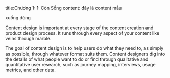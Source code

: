 title:Chương 1: 1: Còn Sống
content:
đây là content mẫu

xuống dòng


Content design is important at every stage of the content creation and product design process. It runs through every aspect of your content like veins through marble.

The goal of content design is to help users do what they need to, as simply as possible, through whatever format suits them. Content designers dig into the details of what people want to do or find through qualitative and quantitative user research, such as journey mapping, interviews, usage metrics, and other data. 